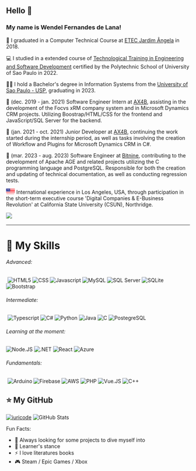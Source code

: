 ## Hello 👋
### My name is <strong>Wendel Fernandes de Lana!</strong>

:school: I graduated in a Computer Technical Course at <a href="https://etecjardimangela.com.br/">ETEC Jardim Ângela</a> in 2018.

:computer: I studied in a extended course of <a href="https://portalservicos.usp.br/iddigital/QTFD-KR98-2BKZ-UXDF">Technological Training in Engineering and Software Development</a> certified by the Polytechnic School of University of Sao Paulo in 2022.

:man_student: I hold a Bachelor's degree in Information Systems from the <a href="https://usp.br">University of Sao Paulo - USP</a>, graduating in 2023.

💼 (dec. 2019 - jan. 2021) Software Engineer Intern at <a href="https://ax4b.com">AX4B</a>, assisting in the development of the Focvs xRM company system and in Microsoft Dynamics CRM projects. Utilizing Boostrap/HTML/CSS for the frontend and JavaScript/SQL Server for the backend.

💼 (jan. 2021 - oct. 2021) Junior Developer at <a href="https://ax4b.com">AX4B</a>, continuing the work started during the internship period, as well as tasks involving the creation of Workflow and Plugins for Microsoft Dynamics CRM in C#.

💼 (mar. 2023 - aug. 2023) Software Engineer at <a href="https://bitnine.net/?ckattempt=1">Bitnine</a>, contributing to the development of Apache AGE and related projects utilizing the C programming language and PostgreSQL. Responsible for both the creation and updating of technical documentation, as well as conducting regression tests.

![usa](https://github.com/WendelLana/WendelLana/blob/main/united-states-svgrepo-com.png) International experience in Los Angeles, USA, through participation in the short-term executive course 'Digital Companies & E-Business Revolution' at California State University (CSUN), Northridge.

<a href="https://www.linkedin.com/in/wendel-de-lana/"><img height="32" src="https://img.shields.io/badge/LinkedIn-0077B5?style=for-the-badge&logo=linkedin&logoColor=white"/></a>

----

  # 🚀 My Skills
  
   ###### Advanced:
   ‎ <img height="32" src="https://img.shields.io/badge/HTML5-E34F26?style=for-the-badge&logo=html5&logoColor=white" alt="HTML5"/>
   <img height="32" src="https://img.shields.io/badge/CSS3-1572B6?style=for-the-badge&logo=css3&logoColor=white" alt="CSS"/>
   <img height="32" src="https://img.shields.io/badge/JavaScript-323330?style=for-the-badge&logo=javascript&logoColor=F7DF1E" alt="Javascript"/>
   <img height="32" src="https://img.shields.io/badge/MySQL-00000F?style=for-the-badge&logo=mysql&logoColor=white" alt="MySQL"/>
   <img height="32" src="https://img.shields.io/badge/Microsoft%20SQL%20Sever-CC2927?style=for-the-badge&logo=microsoft%20sql%20server&logoColor=white" alt="SQL Server"/>
   <img height="32" src="https://img.shields.io/badge/sqlite-%2307405e.svg?style=for-the-badge&logo=sqlite&logoColor=white" alt="SQLite"/>
   <img height="32" src="https://img.shields.io/badge/Bootstrap-563D7C?style=for-the-badge&logo=bootstrap&logoColor=white" alt="Bootstrap"/>

   ###### Intermediate:
   ‎ <img height="32" src="https://img.shields.io/badge/TypeScript-007ACC?style=for-the-badge&logo=typescript&logoColor=white" alt="Typescript"/>
   <img height="32" src="https://img.shields.io/badge/c%23-%23239120.svg?style=for-the-badge&logo=c-sharp&logoColor=white" alt="C#"/>
   <img height="32" src="https://img.shields.io/badge/Python-14354C?style=for-the-badge&logo=python&logoColor=white" alt="Python"/>
   <img height="32" src="https://img.shields.io/badge/Java-ED8B00?style=for-the-badge&logo=java&logoColor=white" alt="Java"/>
   <img height="32" src="https://img.shields.io/badge/C-00599C?style=for-the-badge&logo=c&logoColor=white" alt="C"/>
   <img height="32" src="https://img.shields.io/badge/PostgreSQL-316192?style=for-the-badge&logo=postgresql&logoColor=white" alt="PostegreSQL"/>
   
   ###### Learning at the moment:
   <img height="32" src="https://img.shields.io/badge/Node.js-43853D?style=for-the-badge&logo=node.js&logoColor=white" alt="Node.JS"/>
   <img height="32" src="https://img.shields.io/badge/.NET-5C2D91?style=for-the-badge&logo=.net&logoColor=white" alt=".NET"/>
   <img height="32" src="https://img.shields.io/badge/React-20232A?style=for-the-badge&logo=react&logoColor=61DAFB" alt="React"/>
   <img height="32" src="https://img.shields.io/badge/azure-%230072C6.svg?style=for-the-badge&logo=microsoftazure&logoColor=white" alt="Azure"/>
   
  
   ###### Fundamentals:
   ‎ <img height="32" src="https://img.shields.io/badge/-Arduino-00979D?style=for-the-badge&logo=Arduino&logoColor=white" alt="Arduino"/>
   <img height="32" src="https://img.shields.io/badge/Firebase-039BE5?style=for-the-badge&logo=Firebase&logoColor=white" alt="Firebase"/>
   <img height="32" src="https://img.shields.io/badge/AWS-%23FF9900.svg?style=for-the-badge&logo=amazon-aws&logoColor=white" alt="AWS"/>
   <img height="32" src="https://img.shields.io/badge/PHP-777BB4?style=for-the-badge&logo=php&logoColor=white" alt="PHP"/>
   ‎<img height="32" src="https://img.shields.io/badge/Vue.js-35495E?style=for-the-badge&logo=vue.js&logoColor=4FC08D" alt="Vue.JS"/>
   <img height="32" src="https://img.shields.io/badge/c++-%2300599C.svg?style=for-the-badge&logo=c%2B%2B&logoColor=white" alt="C++"/>
  

## ⭐ My GitHub
[![iuricode](https://github-readme-stats.vercel.app/api/top-langs/?username=WendelLana&hide=html&layout=compact&theme=default)](https://github.com/iuricode/)
![GitHub Stats](https://github-readme-stats.vercel.app/api?username=WendelLana&show_icons=true)

Fun Facts:

- 🔭 Always looking for some projects to dive myself into
- 🌱 Learner's stance
- ⚡ I love literatures books
- :video_game:	Steam / Epic Games / Xbox
<!---
- 👯 Estou colaborando com alguns projetos de amigos
- 🤔 I’m looking for help with ...
- 💬 Ask me about ...
- 📫 How to reach me: 
 ...
-->
